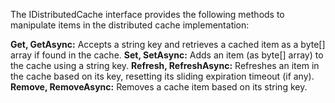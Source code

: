 ﻿The IDistributedCache interface provides the following methods to manipulate items in the distributed cache implementation:

**Get, GetAsync:** Accepts a string key and retrieves a cached item as a byte[] array if found in the cache.
**Set, SetAsync:** Adds an item (as byte[] array) to the cache using a string key.
**Refresh, RefreshAsync:** Refreshes an item in the cache based on its key, resetting its sliding expiration timeout (if any).
**Remove, RemoveAsync:** Removes a cache item based on its string key.